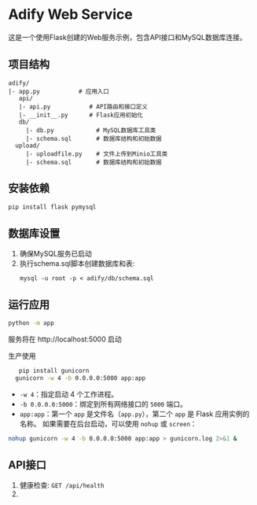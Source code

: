 # Adify Web Service

这是一个使用Flask创建的Web服务示例，包含API接口和MySQL数据库连接。

## 项目结构

```
adify/
|- app.py           # 应用入口
   api/
   |- api.py           # API路由和接口定义
   |- __init__.py      # Flask应用初始化
   db/
     |- db.py            # MySQL数据库工具类
     |- schema.sql       # 数据库结构和初始数据
  upload/
     |- uploadfile.py    # 文件上传到Minio工具类
     |- schema.sql       # 数据库结构和初始数据
```

## 安装依赖

```bash
pip install flask pymysql
```

## 数据库设置

1. 确保MySQL服务已启动
2. 执行schema.sql脚本创建数据库和表:
   ```
   mysql -u root -p < adify/db/schema.sql
   ```

## 运行应用

```bash
python -m app
```
服务将在 http://localhost:5000 启动

生产使用
```bash
   pip install gunicorn
  gunicorn -w 4 -b 0.0.0.0:5000 app:app
```
   - `-w 4`：指定启动 4 个工作进程。
   - `-b 0.0.0.0:5000`：绑定到所有网络接口的 `5000` 端口。
   - `app:app`：第一个 `app` 是文件名（`app.py`），第二个 `app` 是 Flask 应用实例的名称。
   如果需要在后台启动，可以使用 `nohup` 或 `screen`：
   ```bash
   nohup gunicorn -w 4 -b 0.0.0.0:5000 app:app > gunicorn.log 2>&1 &
   ```

## API接口

1. 健康检查: `GET /api/health`
2. 